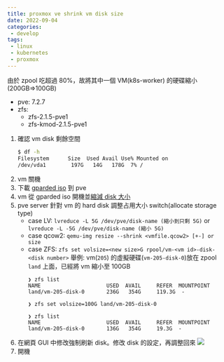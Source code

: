 ```yaml
---
title: proxmox ve shrink vm disk size
date: 2022-09-04
categories:
 - develop
tags:
 - linux
 - kubernetes
 - proxmox
---
```


由於 zpool 吃超過 80%，故將其中一個 VM(k8s-worker) 的硬碟縮小(200GB=>100GB)

- pve: 7.2.7
- zfs:
    - zfs-2.1.5-pve1
    - zfs-kmod-2.1.5-pve1

1. 確認 vm disk 剩餘空間
    ```bash
    $ df -h
    Filesystem      Size  Used Avail Use% Mounted on
    /dev/vda1        197G   14G   178G  7% /
    ```
2. vm 關機
3. 下載 [gparded iso](https://sourceforge.net/projects/gparted/) 到 pve
4. vm 從 gparded iso 開機並[縮減 disk 大小](https://www.howtogeek.com/114503/how-to-resize-your-ubuntu-partitions/)
5. pve server 針對 vm 的 hard disk 調整占用大小
    switch(allocate storage type)
    - case LV:
        `lvreduce -L 5G /dev/pve/disk-name (縮小到只剩 5G)`
        or
        `lvreduce -L -5G /dev/pve/disk-name (縮小 5G)`
    - case qcow2:
        `qemu-img resize --shrink <vmfile.qcow2> [+-] or size`
    - case ZFS:
        `zfs set volsize=<new size>G rpool/vm-<vm id>-disk-<disk number>`
    舉例:
        vm(`205`) 的虛擬硬碟(`vm-205-disk-0`)放在 zpool `land` 上面，已經將 vm 縮小至 100GB
        ```
        ❯ zfs list
        NAME                     USED  AVAIL     REFER  MOUNTPOINT
        land/vm-205-disk-0       236G   354G     119.3G  -
        
        ❯ zfs set volsize=100G land/vm-205-disk-0

        ❯ zfs list
        NAME                     USED  AVAIL     REFER  MOUNTPOINT
        land/vm-205-disk-0       136G   354G     19.3G  -
        ```
6. 在網頁 GUI 中修改強制刷新 disk。修改 disk 的設定，再調整回來
    ![](https://md.stranity.org/uploads/upload_d7fbc8d92382438b1b485a23f3e008e9.png)
7. 開機